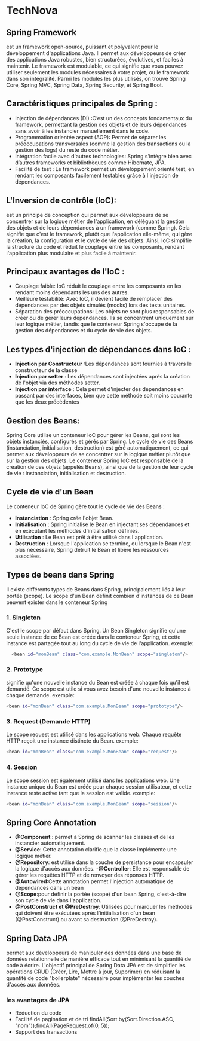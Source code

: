 # TechNova
## Spring Framework  
est un framework open-source, puissant et polyvalent pour le développement d'applications Java. Il permet aux développeurs de créer des applications Java robustes, bien structurées, évolutives, et faciles à maintenir.
Le framework est modulable, ce qui signifie que vous pouvez utiliser seulement les modules nécessaires à votre projet, ou le framework dans son intégralité. Parmi les modules les plus utilisés, on trouve 
Spring Core, Spring MVC, Spring Data, Spring Security, et Spring Boot.
## Caractéristiques principales de Spring :
- Injection de dépendances (DI) :C’est un des concepts fondamentaux du framework, permettant la gestion des objets et de leurs dépendances sans avoir à les instancier manuellement dans le code.
- Programmation orientée aspect (AOP): Permet de séparer les préoccupations transversales (comme la gestion des transactions ou la gestion des logs) du reste du code métier.
- Intégration facile avec d'autres technologies: Spring s’intègre bien avec d’autres frameworks et bibliothèques comme Hibernate, JPA.
- Facilité de test : Le framework permet un développement orienté test, en rendant les composants facilement testables grâce à l'injection de dépendances.
## L'Inversion de contrôle (IoC): 
 est un principe de conception qui permet aux développeurs de se concentrer sur la logique métier de l'application, en déléguant la gestion des objets et de leurs dépendances à un framework (comme Spring). Cela signifie que c'est le framework, plutôt que l'application elle-même, qui gère la création, la configuration et le cycle de vie des objets. Ainsi, IoC simplifie la structure du code et réduit le couplage entre les composants, rendant l'application plus modulaire et plus facile à maintenir. 
 ## Principaux avantages de l'IoC :
- Couplage faible:  IoC réduit le couplage entre les composants en les rendant moins dépendants les uns des autres.
- Meilleure testabilité: Avec IoC, il devient facile de remplacer des dépendances par des objets simulés (mocks) lors des tests unitaires.
- Séparation des préoccupations:  Les objets ne sont plus responsables de créer ou de gérer leurs dépendances. Ils se concentrent uniquement sur leur logique métier, tandis que le conteneur Spring s'occupe de la gestion des dépendances et du cycle de vie des objets.
## Les types d'injection de dépendances dans IoC :
- **Injection par Constructeur** :Les dépendances sont fournies à travers le constructeur de la classe
- **Injection par setter** : Les dépendances sont injectées après la création de l'objet via des méthodes setter.
- **Injection par interface** : Cela permet d'injecter des dépendances en passant par des interfaces, bien que cette méthode soit moins courante que les deux précédentes
## Gestion des Beans:
Spring Core utilise un conteneur IoC pour gérer les Beans, qui sont les objets instanciés, configurés et gérés par Spring. Le cycle de vie des Beans (instanciation, initialisation, destruction) est géré automatiquement, ce qui permet aux développeurs de se concentrer sur la logique métier plutôt que sur la gestion des objets.
Le conteneur Spring IoC est responsable de la création de ces objets (appelés Beans), ainsi que de la gestion de leur cycle de vie : instanciation, initialisation et destruction.
## Cycle de vie d'un Bean
Le conteneur IoC de Spring gère tout le cycle de vie des Beans :

- **Instanciation** : Spring crée l'objet Bean.
- **Initialisation** : Spring initialise le Bean en injectant ses dépendances et en exécutant les méthodes d'initialisation définies.
- **Utilisation** : Le Bean est prêt à être utilisé dans l'application.
- **Destruction** : Lorsque l'application se termine, ou lorsque le Bean n'est plus nécessaire, Spring détruit le Bean et libère les ressources associées.
## Types de beans dans Spring
Il existe différents types de Beans dans Spring, principalement liés à leur portée (scope).
Le scope d'un Bean définit combien d'instances de ce Bean peuvent exister dans le conteneur Spring
### 1. Singleton
C'est le scope par défaut dans Spring. Un Bean Singleton signifie qu'une seule instance de ce Bean est créée dans le conteneur Spring, et cette instance est partagée tout au long du cycle de vie de l'application.
exemple:
```bash
  <bean id="monBean" class="com.example.MonBean" scope="singleton"/>
```
### 2. Prototype
signifie qu'une nouvelle instance du Bean est créée à chaque fois qu'il est demandé. Ce scope est utile si vous avez besoin d'une nouvelle instance à chaque demande.
exemple:
```bash
<bean id="monBean" class="com.example.MonBean" scope="prototype"/>
```
### 3. Request (Demande HTTP)
Le scope request est utilisé dans les applications web. Chaque requête HTTP reçoit une instance distincte du Bean.
exemple:
```bash
<bean id="monBean" class="com.example.MonBean" scope="request"/>
```
### 4. Session
Le scope session est également utilisé dans les applications web. Une instance unique du Bean est créée pour chaque session utilisateur, et cette instance reste active tant que la session est valide.
exemple:
```bash
<bean id="monBean" class="com.example.MonBean" scope="session"/>
```

## Spring Core Annotation
- **@Component** : permet à Spring de scanner les classes et de les instancier automatiquement.
- **@Service**: Cette annotation clarifie que la classe implémente une logique métier.
- **@Repository**: est utilisé dans la couche de persistance pour encapsuler la logique d'accès aux données.
-**@Controller**: Elle est responsable de gérer les requêtes HTTP et de renvoyer des réponses HTTP.
- **@Autowired**:Cette annotation permet l'injection automatique de dépendances dans un bean
- **@Scope**:pour définir la portée (scope) d'un bean Spring, c'est-à-dire son cycle de vie dans l'application.
- **@PostConstruct et @PreDestroy**: Utilisées pour marquer les méthodes qui doivent être exécutées après l'initialisation d'un bean (@PostConstruct) ou avant sa destruction (@PreDestroy).

## Spring Data JPA
permet aux développeurs de manipuler des données dans une base de données relationnelle de manière efficace tout en minimisant la quantité de code à écrire.
L'objectif principal de Spring Data JPA est de simplifier les opérations CRUD (Créer, Lire, Mettre à jour, Supprimer) en réduisant la quantité de code "boilerplate" nécessaire pour implémenter les couches d'accès aux données.
### les avantages de JPA
- Réduction du code
- Facilité de pagination et de tri findAll(Sort.by(Sort.Direction.ASC, "nom"));findAll(PageRequest.of(0, 5));
- Support des transactions